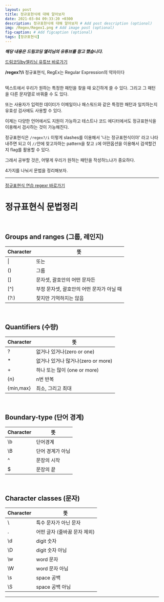 ```yaml
---
layout: post
title: 정규표현식에 대해 알아보자
date: 2021-03-04 09:33:20 +0300
description: 정규표현식에 대해 알아보자 # Add post description (optional)
img: /Regex/Regex1.png # Add image post (optional)
fig-caption: # Add figcaption (optional)
tags: [정규표현식]
---
```


**_해당 내용은 드림코딩 엘리님의 유튜브를 참고 했습니다._**

[드림코딩by엘리님 유튜브 바로가기](https://www.youtube.com/watch?v=t3M6toIflyQ&t=330s)<br>

**/regex?/i**  정규표현식, RegEx는 Regular Expression의 약자이다<br><br>

텍스트에서 우리가 원하는 특정한 패턴을 찾을 때 요긴하게 쓸 수 있다. 그리고 그 패턴을 다른 문자열로 바꿔줄 수 도 있다.<br>

또는 사용자가 입력한 데이터가 이메일이나 패스워드와 같은 특정한 패턴과 일치하는지 유효성 검사에도 사용할 수 있다.<br>

이제는 다양한 언어에서도 지원이 가능하고 테스트나 코드 에디터에서도 정규표현식을 이용해서 검사하는 것이 가능해진다.<br>

정규표현식은 `/regex?/i` 이렇게 slashes를 이용해서 '나는 정규표현식이야' 라고 나타내주면 되고 이 `//`안에 찾고자하는 pattern을 찾고 `i`에 어떤옵션을 이용해서 검색할건지 flag를 활용할 수 있다.<br>

그래서 공부할 것은, 어떻게 우리가 원하는 패턴을 작성하느냐가 중요하다.<br>

4가지를 나눠서 문법을 정리해보자.<br>

---
[정규표현식 연습 regexr 바로가기](https://regexr.com/5mhou "정규표현식 연습 사이트")<br>


# 정규표현식 문법정리<br><br>


## Groups and ranges (그룹, 레인지)


| Character | 뜻 |
|---|---|
|&#124;| 또는 |
| () | 그룹 |
| [] | 문자셋, 괄호안의 어떤 문자든 |
| [^]|부정 문자셋, 괄호안의 어떤 문자가 아닐 때 |
|(?:)| 찾지만 기억하지는 않음|

<br>

## Quantifiers (수량)


| Character | 뜻 |
|---|---|
|? | 없거나 있거나(zero or one) |
| *|없거나 있거나 많거나(zero or more) |
| +|하나 또는 많이 (one or more) |
| {n}|n번 반복 |
| {min,max}|최소, 그리고 최대 |

<br>

## Boundary-type (단어 경계)


| Character | 뜻 |
|---|---|
| \b| 단어경계 |
|\B | 단어 경계가 아님 |
| ^ | 문장의 시작 |
| $ | 문장의 끝 |

<br>

## Character classes (문자)


| Character | 뜻 |
|---|---|
| \ |특수 문자가 아닌 문자 |
| . |어떤 글자 (줄바꿈 문자 제외) |
| \d | digit 숫자 |
| \D | digit 숫자 아님 |
| \w | word 문자|
| \W | word 문자 아님|
| \s | space 공백 |
| \S | space 공백 아님 |

---


